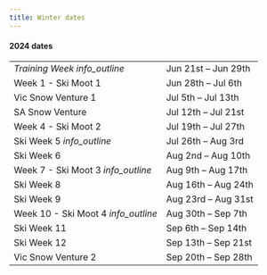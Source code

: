 ```yaml
---
title: Winter dates
---
```

<h4 class='dates-title'>2024 dates</h4>
<div class='dates-container'>
  <table class='dates'>
    <tr><td><i>Training Week</i> <i class='material-icons' title='A specific training activity for past attendees of the Chalet. More details to come.'>info_outline</i></td><td>Jun 21st – Jun 29th</td></tr>
    <tr><td>Week 1 - Ski Moot 1</td><td>Jun 28th – Jul 6th</td></tr>
    <tr><td>Vic Snow Venture 1</td><td>Jul 5th – Jul 13th</td></tr>
    <tr><td>SA Snow Venture</td><td>Jul 12th – Jul 21st</td></tr>
    <tr><td>Week 4 - Ski Moot 2</td><td>Jul 19th – Jul 27th</td></tr>
    <tr><td>Ski Week 5 <i class='material-icons' title='Primarily a week of Rovers and recent ex-Rovers :-)'>info_outline</i></td><td>Jul 26th – Aug 3rd</td></tr>
    <tr><td>Ski Week 6</td><td>Aug 2nd – Aug 10th</td></tr>
    <tr><td>Week 7 - Ski Moot 3 <i class='material-icons' title='Open to Rovers and recent ex-Rovers :-)'>info_outline</i></td><td>Aug 9th – Aug 17th</td></tr>
    <tr><td>Ski Week 8</td><td>Aug 16th – Aug 24th</td></tr>
    <tr><td>Ski Week 9</td><td>Aug 23rd – Aug 31st</td></tr>
    <tr><td>Week 10 - Ski Moot 4 <i class='material-icons' title='Open to Rovers and recent ex-Rovers :-)'>info_outline</i></td><td>Aug 30th – Sep 7th</td></tr>
    <tr><td>Ski Week 11</td><td>Sep 6th – Sep 14th</td></tr>
    <tr><td>Ski Week 12</td><td>Sep 13th – Sep 21st</td></tr>
    <tr><td>Vic Snow Venture 2</td><td>Sep 20th – Sep 28th</td></tr>
    <!--<tr><td>Vic Snow Venture 3</td><td>Sep 22nd – Sep 30th</td></tr>-->
  </table>
</div>
